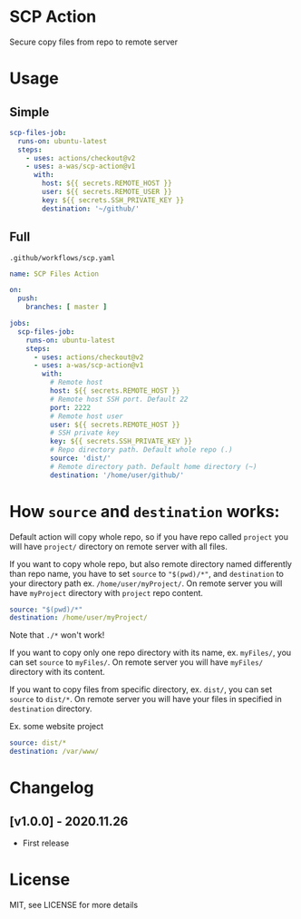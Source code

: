 # SCP Action

Secure copy files from repo to remote server

# Usage

## Simple

```yaml
scp-files-job:
  runs-on: ubuntu-latest
  steps:
    - uses: actions/checkout@v2
    - uses: a-was/scp-action@v1
      with:
        host: ${{ secrets.REMOTE_HOST }}
        user: ${{ secrets.REMOTE_USER }}
        key: ${{ secrets.SSH_PRIVATE_KEY }}
        destination: '~/github/'
```

## Full

`.github/workflows/scp.yaml`

```yaml
name: SCP Files Action

on:
  push:
    branches: [ master ]

jobs:
  scp-files-job:
    runs-on: ubuntu-latest
    steps:
      - uses: actions/checkout@v2
      - uses: a-was/scp-action@v1
        with:
          # Remote host
          host: ${{ secrets.REMOTE_HOST }}
          # Remote host SSH port. Default 22
          port: 2222
          # Remote host user
          user: ${{ secrets.REMOTE_HOST }}
          # SSH private key
          key: ${{ secrets.SSH_PRIVATE_KEY }}
          # Repo directory path. Default whole repo (.)
          source: 'dist/'
          # Remote directory path. Default home directory (~)
          destination: '/home/user/github/'
```

# How `source` and `destination` works:

Default action will copy whole repo, so if you have repo called `project` you will have `project/` directory on remote server with all files.


If you want to copy whole repo, but also remote directory named differently than repo name, you have to set `source` to `"$(pwd)/*"`, and `destination` to your directory path ex. `/home/user/myProject/`.
On remote server you will have `myProject` directory with `project` repo content.
```yaml
source: "$(pwd)/*"
destination: /home/user/myProject/
```
Note that `./*` won't work!


If you want to copy only one repo directory with its name, ex. `myFiles/`, you can set `source` to `myFiles/`. On remote server you will have `myFiles/` directory with its content.


If you want to copy files from specific directory, ex. `dist/`, you can set `source` to `dist/*`. On remote server you will have your files in specified in `destination` directory.

Ex. some website project
```yaml
source: dist/*
destination: /var/www/
```

# Changelog

## [v1.0.0] - 2020.11.26
- First release

# License

MIT, see LICENSE for more details
